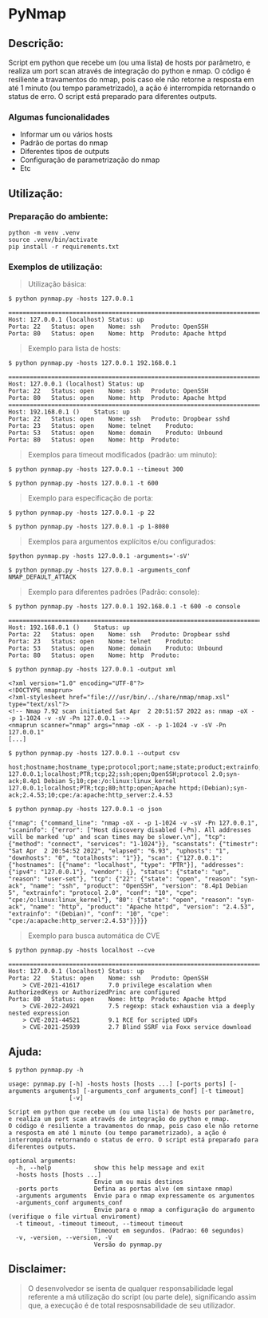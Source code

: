 # PyNmap


## Descrição:
Script em python que recebe um (ou uma lista) de hosts por parâmetro, e realiza um port scan através de integração do python e nmap. O código é resiliente a travamentos do nmap, pois caso ele não retorne a resposta em até 1 minuto (ou tempo parametrizado), a ação é interrompida retornando o status de erro. O script está preparado para diferentes outputs.

### Algumas funcionalidades

* Informar um ou vários hosts
* Padrão de portas do nmap
* Diferentes tipos de outputs
* Configuração de parametrização do nmap
* Etc

## Utilização:

### Preparação do ambiente:

```
python -m venv .venv
source .venv/bin/activate
pip install -r requirements.txt
```


### Exemplos de utilização:

> Utilização básica:

```
$ python pynmap.py -hosts 127.0.0.1

================================================================================
Host: 127.0.0.1 (localhost)	Status: up 
Porta: 22	Status: open	Nome: ssh	Produto: OpenSSH
Porta: 80	Status: open	Nome: http	Produto: Apache httpd
```

> Exemplo para lista de hosts:

```
$ python pynmap.py -hosts 127.0.0.1 192.168.0.1

================================================================================
Host: 127.0.0.1 (localhost)	Status: up 
Porta: 22	Status: open	Nome: ssh	Produto: OpenSSH
Porta: 80	Status: open	Nome: http	Produto: Apache httpd
================================================================================
Host: 192.168.0.1 ()	Status: up 
Porta: 22	Status: open	Nome: ssh	Produto: Dropbear sshd
Porta: 23	Status: open	Nome: telnet	Produto: 
Porta: 53	Status: open	Nome: domain	Produto: Unbound
Porta: 80	Status: open	Nome: http	Produto: 
```


> Exemplos para timeout modificados (padrão: um minuto):

```
$ python pynmap.py -hosts 127.0.0.1 --timeout 300

$ python pynmap.py -hosts 127.0.0.1 -t 600
```


> Exemplo para especificação de porta:

```
$ python pynmap.py -hosts 127.0.0.1 -p 22

$ python pynmap.py -hosts 127.0.0.1 -p 1-8080
```


> Exemplos para argumentos explícitos e/ou configurados:

```
$python pynmap.py -hosts 127.0.0.1 -arguments='-sV'

$ python pynmap.py -hosts 127.0.0.1 -arguments_conf NMAP_DEFAULT_ATTACK
```


> Exemplo para diferentes padrões (Padrão: console):

```
$ python pynmap.py -hosts 127.0.0.1 192.168.0.1 -t 600 -o console

================================================================================
Host: 192.168.0.1 ()	Status: up 
Porta: 22	Status: open	Nome: ssh	Produto: Dropbear sshd
Porta: 23	Status: open	Nome: telnet	Produto: 
Porta: 53	Status: open	Nome: domain	Produto: Unbound
Porta: 80	Status: open	Nome: http	Produto: 
```

```
$ python pynmap.py -hosts 127.0.0.1 -output xml

<?xml version="1.0" encoding="UTF-8"?>
<!DOCTYPE nmaprun>
<?xml-stylesheet href="file:///usr/bin/../share/nmap/nmap.xsl" type="text/xsl"?>
<!-- Nmap 7.92 scan initiated Sat Apr  2 20:51:57 2022 as: nmap -oX - -p 1-1024 -v -sV -Pn 127.0.0.1 -->
<nmaprun scanner="nmap" args="nmap -oX - -p 1-1024 -v -sV -Pn 127.0.0.1" 
[...]
```

```
$ python pynmap.py -hosts 127.0.0.1 --output csv

host;hostname;hostname_type;protocol;port;name;state;product;extrainfo;reason;version;conf;cpe
127.0.0.1;localhost;PTR;tcp;22;ssh;open;OpenSSH;protocol 2.0;syn-ack;8.4p1 Debian 5;10;cpe:/o:linux:linux_kernel
127.0.0.1;localhost;PTR;tcp;80;http;open;Apache httpd;(Debian);syn-ack;2.4.53;10;cpe:/a:apache:http_server:2.4.53
```

```
$ python pynmap.py -hosts 127.0.0.1 -o json

{"nmap": {"command_line": "nmap -oX - -p 1-1024 -v -sV -Pn 127.0.0.1", "scaninfo": {"error": ["Host discovery disabled (-Pn). All addresses will be marked 'up' and scan times may be slower.\n"], "tcp": {"method": "connect", "services": "1-1024"}}, "scanstats": {"timestr": "Sat Apr  2 20:54:52 2022", "elapsed": "6.93", "uphosts": "1", "downhosts": "0", "totalhosts": "1"}}, "scan": {"127.0.0.1": {"hostnames": [{"name": "localhost", "type": "PTR"}], "addresses": {"ipv4": "127.0.0.1"}, "vendor": {}, "status": {"state": "up", "reason": "user-set"}, "tcp": {"22": {"state": "open", "reason": "syn-ack", "name": "ssh", "product": "OpenSSH", "version": "8.4p1 Debian 5", "extrainfo": "protocol 2.0", "conf": "10", "cpe": "cpe:/o:linux:linux_kernel"}, "80": {"state": "open", "reason": "syn-ack", "name": "http", "product": "Apache httpd", "version": "2.4.53", "extrainfo": "(Debian)", "conf": "10", "cpe": "cpe:/a:apache:http_server:2.4.53"}}}}}
```


> Exemplo para busca automática de CVE

```
$ python pynmap.py -hosts localhost --cve

================================================================================
Host: 127.0.0.1 (localhost)	Status: up 
Porta: 22	Status: open	Nome: ssh	Produto: OpenSSH
	> CVE-2021-41617    	7.0	privilege escalation when AuthorizedKeys or AuthorizedPrinc are configured
Porta: 80	Status: open	Nome: http	Produto: Apache httpd
	> CVE-2022-24921    	7.5	regexp: stack exhaustion via a deeply nested expression
	> CVE-2021-44521    	9.1	RCE for scripted UDFs
	> CVE-2021-25939    	2.7	Blind SSRF via Foxx service download
```


## Ajuda:

```
$ python pynmap.py -h

usage: pynmap.py [-h] -hosts hosts [hosts ...] [-ports ports] [-arguments arguments] [-arguments_conf arguments_conf] [-t timeout]
                 [-v]

Script em python que recebe um (ou uma lista) de hosts por parâmetro, e realiza um port scan através de integração do python e nmap.
O código é resiliente a travamentos do nmap, pois caso ele não retorne a resposta em até 1 minuto (ou tempo parametrizado), a ação é
interrompida retornando o status de erro. O script está preparado para diferentes outputs.

optional arguments:
  -h, --help            show this help message and exit
  -hosts hosts [hosts ...]
                        Envie um ou mais destinos
  -ports ports          Defina as portas alvo (em sintaxe nmap)
  -arguments arguments  Envie para o nmap expressamente os argumentos
  -arguments_conf arguments_conf
                        Envie para o nmap a configuração do argumento (verifique o file virtual enviroment)
  -t timeout, -timeout timeout, --timeout timeout
                        Timeout em segundos. (Padrao: 60 segundos)
  -v, -version, --version, -V
                        Versão do pynmap.py
```                        

## Disclaimer:

> O desenvolvedor se isenta de qualquer responsabilidade legal referente a má utilização do script (ou parte dele), significando assim que, a execução é de total resposnsabilidade de seu utilizador.
